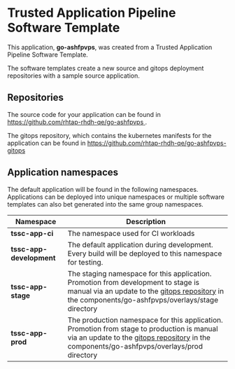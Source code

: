 # Trusted Application Pipeline Software Template

This application, **go-ashfpvps**, was created from a Trusted Application Pipeline Software Template.

The software templates create a new source and gitops deployment repositories with a sample source application. 

## Repositories

The source code for your application can be found in [https://github.com/rhtap-rhdh-qe/go-ashfpvps ](https://github.com/rhtap-rhdh-qe/go-ashfpvps ).
 
The gitops repository, which contains the kubernetes manifests for the application can be found in 
[https://github.com/rhtap-rhdh-qe/go-ashfpvps-gitops ](https://github.com/rhtap-rhdh-qe/go-ashfpvps-gitops ) 

## Application namespaces 

The default application will be found in the following namespaces. Applications can be deployed into unique namespaces or multiple software templates can also bet generated into the same group namespaces.  

|  Namespace   |  Description   |  
| -------- | -------- |
| **tssc-app-ci** | The namespace used for CI workloads |
| **tssc-app-development** | The default application during development. Every build will be deployed to this namespace for testing. |
| **tssc-app-stage** | The staging namespace for this application. Promotion from development to stage is manual via an update to the [gitops repository](https://github.com/rhtap-rhdh-qe/go-ashfpvps-gitops ) in the components/go-ashfpvps/overlays/stage directory |
| **tssc-app-prod** | The production namespace for this application. Promotion from stage to production is manual via an update to the [gitops repository](https://github.com/rhtap-rhdh-qe/go-ashfpvps-gitops ) in the components/go-ashfpvps/overlays/prod directory |